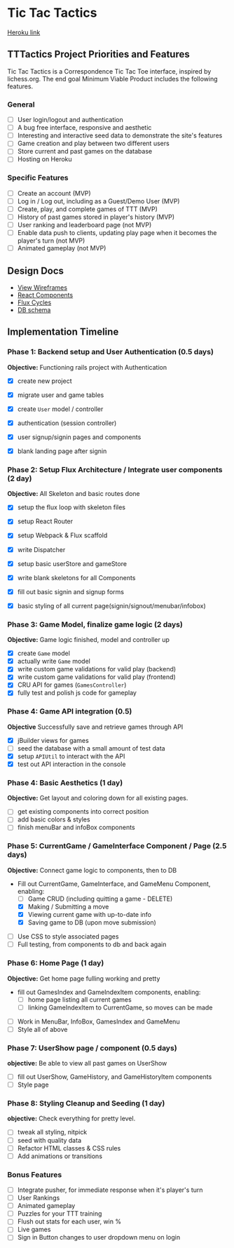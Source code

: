 # Tic Tac Tactics

[Heroku link][heroku]

[heroku]: https://tic-tac-tactics.herokuapp.com/#/


## TTTactics Project Priorities and Features

Tic Tac Tactics is a Correspondence Tic Tac Toe interface, inspired by lichess.org. The end goal
Minimum Viable Product includes the following features.

<!-- This is a Markdown checklist. Use it to keep track of your
progress. Put an x between the brackets for a checkmark: [x] -->
### General

- [ ] User login/logout and authentication
- [ ] A bug free interface, responsive and aesthetic
- [ ] Interesting and interactive seed data to demonstrate the site's features
- [ ] Game creation and play between two different users
- [ ] Store current and past games on the database
- [ ] Hosting on Heroku

### Specific Features

- [ ] Create an account (MVP)
- [ ] Log in / Log out, including as a Guest/Demo User (MVP)
- [ ] Create, play, and complete games of TTT (MVP)
- [ ] History of past games stored in player's history (MVP)
- [ ] User ranking and leaderboard page (not MVP)
- [ ] Enable data push to clients, updating play page when it becomes
the player's turn (not MVP)
- [ ] Animated gameplay (not MVP)

## Design Docs
* [View Wireframes][viewwireframes]
* [React Components][components]
* [Flux Cycles][flux-cycles]
* [DB schema][schema]

[viewwireframes]: ./docs/viewwireframes.md
[components]: ./docs/components.md
[flux-cycles]: ./docs/flux-cycles.md
[schema]: ./docs/schema.md

## Implementation Timeline

### Phase 1: Backend setup and User Authentication (0.5 days)

**Objective:** Functioning rails project with Authentication

- [x] create new project
- [x] migrate user and game tables
- [x] create `User` model / controller
- [x] authentication (session controller)
- [x] user signup/signin pages and components
- [x] blank landing page after signin


### Phase 2: Setup Flux Architecture / Integrate user components (2 day)

**Objective:** All Skeleton and basic routes done

- [x] setup the flux loop with skeleton files
- [x] setup React Router
- [x] setup Webpack & Flux scaffold
- [x] write Dispatcher
- [x] setup basic userStore and gameStore
- [x] write blank skeletons for all Components
- [x] fill out basic signin and signup forms
- [x] basic styling of all current page(signin/signout/menubar/infobox)



### Phase 3: Game Model, finalize game logic (2 days)

  **Objective:** Game logic finished, model and controller up

  - [x] create `Game` model
  - [X] actually write `Game` model
  - [X] write custom game validations for valid play (backend)
  - [X] write custom game validations for valid play (frontend)
  - [X] CRU API for games (`GamesController`)
  - [X] fully test and polish js code for gameplay

### Phase 4: Game API integration (0.5)

**Objective** Successfully save and retrieve games through API

  - [X] jBuilder views for games
  - [ ] seed the database with a small amount of test data
  - [X] setup `APIUtil` to interact with the API
  - [X] test out API interaction in the console

### Phase 4: Basic Aesthetics (1 day)

**Objective:** Get layout and coloring down for all existing pages.

- [ ] get existing components into correct position
- [ ] add basic colors & styles
- [ ] finish menuBar and infoBox components

### Phase 5: CurrentGame / GameInterface Component / Page (2.5 days)

**Objective:** Connect game logic to components, then to DB

- Fill out CurrentGame, GameInterface, and GameMenu Component, enabling:
  - [ ] Game CRUD (including quitting a game - DELETE)
  - [X] Making / Submitting a move
  - [X] Viewing current game with up-to-date info
  - [X] Saving game to DB (upon move submission)
- [ ] Use CSS to style associated pages
- [ ] Full testing, from components to db and back again

### Phase 6: Home Page (1 day)

**Objective:** Get home page fulling working and pretty

- fill out GamesIndex and GameIndexItem components, enabling:
  - [ ] home page listing all current games
  - [ ] linking GameIndexItem to CurrentGame, so moves can be made
- [ ] Work in MenuBar, InfoBox, GamesIndex and GameMenu
- [ ] Style all of above

### Phase 7: UserShow page / component (0.5 days)

**objective:** Be able to view all past games on UserShow

- [ ] fill out UserShow, GameHistory, and GameHistoryItem components
- [ ] Style page

### Phase 8: Styling Cleanup and Seeding (1 day)

**objective:** Check everything for pretty level.

- [ ] tweak all styling, nitpick
- [ ] seed with quality data
- [ ] Refactor HTML classes & CSS rules
- [ ] Add animations or transitions

### Bonus Features
- [ ] Integrate pusher, for immediate response when it's player's turn
- [ ] User Rankings
- [ ] Animated gameplay
- [ ] Puzzles for your TTT training
- [ ] Flush out stats for each user, win %
- [ ] Live games
- [ ] Sign in Button changes to user dropdown menu on login
